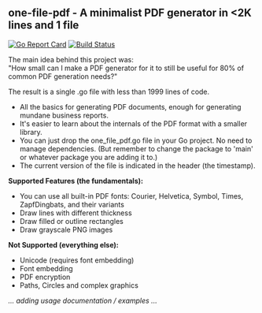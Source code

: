 ## one-file-pdf - A minimalist PDF generator in &lt;2K lines and 1 file
[![Go Report Card](https://goreportcard.com/badge/github.com/balacode/one-file-pdf)](https://goreportcard.com/report/github.com/balacode/one-file-pdf)
[![Build Status](https://travis-ci.org/balacode/one-file-pdf.svg?branch=master)](https://travis-ci.org/balacode/one-file-pdf)  

The main idea behind this project was:  
"How small can I make a PDF generator for it to still be useful for 80% of common PDF generation needs?"

The result is a single .go file with less than 1999 lines of code.

- All the basics for generating PDF documents, enough for generating mundane business reports. 
- It's easier to learn about the internals of the PDF format with a smaller library.
- You can just drop the one_file_pdf.go file in your Go project. No need to manage dependencies. (But remember to change the package to 'main' or whatever package you are adding it to.)
- The current version of the file is indicated in the header (the timestamp).

**Supported Features (the fundamentals):**
- You can use all built-in PDF fonts: Courier, Helvetica, Symbol, Times, ZapfDingbats, and their variants
- Draw lines with different thickness
- Draw filled or outline rectangles
- Draw grayscale PNG images

**Not Supported (everything else):**
- Unicode (requires font embedding)
- Font embedding
- PDF encryption
- Paths, Circles and complex graphics

*... adding usage documentation / examples ...*
